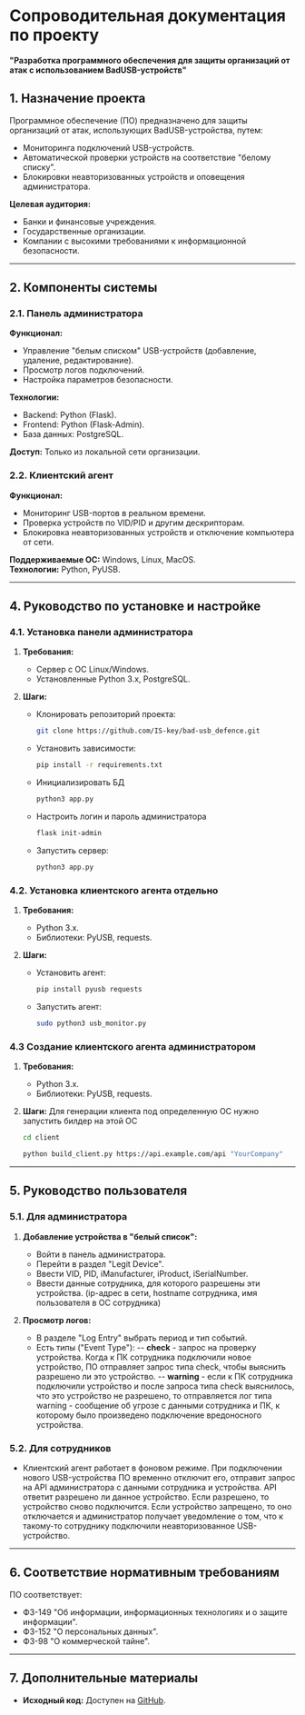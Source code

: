 
# Сопроводительная документация по проекту  
**"Разработка программного обеспечения для защиты организаций от атак с использованием BadUSB-устройств"**  


## 1. Назначение проекта  
Программное обеспечение (ПО) предназначено для защиты организаций от атак, использующих BadUSB-устройства, путем:  
- Мониторинга подключений USB-устройств.  
- Автоматической проверки устройств на соответствие "белому списку".  
- Блокировки неавторизованных устройств и оповещения администратора.  

**Целевая аудитория:**  
- Банки и финансовые учреждения.  
- Государственные организации.  
- Компании с высокими требованиями к информационной безопасности.  

---

## 2. Компоненты системы  
### 2.1. Панель администратора  
**Функционал:**  
- Управление "белым списком" USB-устройств (добавление, удаление, редактирование).  
- Просмотр логов подключений.  
- Настройка параметров безопасности.  

**Технологии:**  
- Backend: Python (Flask).  
- Frontend: Python (Flask-Admin).  
- База данных: PostgreSQL.  

**Доступ:** Только из локальной сети организации.  

### 2.2. Клиентский агент  
**Функционал:**  
- Мониторинг USB-портов в реальном времени.  
- Проверка устройств по VID/PID и другим дескрипторам.  
- Блокировка неавторизованных устройств и отключение компьютера от сети.  

**Поддерживаемые ОС:** Windows, Linux, MacOS.  
**Технологии:** Python, PyUSB.  

---

## 4. Руководство по установке и настройке  
### 4.1. Установка панели администратора  
1. **Требования:**  
   - Сервер с ОС Linux/Windows.  
   - Установленные Python 3.x, PostgreSQL.  

2. **Шаги:**  
   - Клонировать репозиторий проекта:  
     ```bash
     git clone https://github.com/IS-key/bad-usb_defence.git
     ```  
   - Установить зависимости:  
     ```bash
     pip install -r requirements.txt
     ```    
   - Инициализировать БД
	   ```bash
	   python3 app.py
	   ```
   - Настроить логин и пароль администратора
	   ```bash
	   flask init-admin
	   ```
   - Запустить сервер:  
     ```bash
     python3 app.py
     ```  

### 4.2. Установка клиентского агента  отдельно
1. **Требования:**  
   - Python 3.x.  
   - Библиотеки: PyUSB, requests.  

2. **Шаги:**  
   - Установить агент:  
     ```bash
     pip install pyusb requests
     ```  
   - Запустить агент:  
     ```bash
     sudo python3 usb_monitor.py
     ```  
### 4.3 Создание клиентского агента администратором
1. **Требования:**  
   - Python 3.x.  
   - Библиотеки: PyUSB, requests.  

2. **Шаги:** 
	Для генерации клиента под определенную ОС нужно запустить билдер на этой ОС
	```bash
	cd client
	```
	```bash
	python build_client.py https://api.example.com/api "YourCompany"
	```
---

## 5. Руководство пользователя  
### 5.1. Для администратора  
1. **Добавление устройства в "белый список":**  
   - Войти в панель администратора.  
   - Перейти в раздел "Legit Device".  
   - Ввести VID, PID, iManufacturer, iProduct, iSerialNumber. 
   - Ввести данные сотрудника, для которого разрешены эти устройства. (ip-адрес в сети, hostname сотрудника, имя пользователя в ОС сотрудника)

2. **Просмотр логов:**  
   - В разделе "Log Entry" выбрать период и тип событий.  
   - Есть типы ("Event Type"):
-- **check** - запрос на проверку устройства. Когда к ПК сотрудника подключили новое устройство, ПО отправляет запрос типа check, чтобы выяснить разрешено ли это устройство.
-- **warning** - если к ПК сотрудника подключили устройство и после запроса типа check выяснилось, что это устройство не разрешено, то отправляется лог типа warning - сообщение об угрозе с данными сотрудника и ПК, к которому было произведено подключение вредоносного устройства.

### 5.2. Для сотрудников  
- Клиентский агент работает в фоновом режиме. При подключении нового USB-устройства ПО временно отключит его, отправит запрос на API администратора с данными сотрудника и устройства. API ответит разрешено ли данное устройство. Если разрешено, то устройство сново подключится. Если устройство запрещено, то оно отключается и администратор получает уведомление о том, что к такому-то сотруднику подключили неавторизованное USB-устройство. 

---

## 6. Соответствие нормативным требованиям  
ПО соответствует:  
- ФЗ-149 "Об информации, информационных технологиях и о защите информации".  
- ФЗ-152 "О персональных данных".  
- ФЗ-98 "О коммерческой тайне".  

---

## 7. Дополнительные материалы  
- **Исходный код:** Доступен на [GitHub](https://github.com/IS-key/bad-usb_defence.git).  
